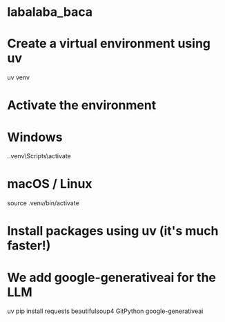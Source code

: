 # labalaba_baca

# Create a virtual environment using uv
uv venv

# Activate the environment
# Windows
.\.venv\Scripts\activate
# macOS / Linux
source .venv/bin/activate

# Install packages using uv (it's much faster!)
# We add google-generativeai for the LLM
uv pip install requests beautifulsoup4 GitPython google-generativeai
